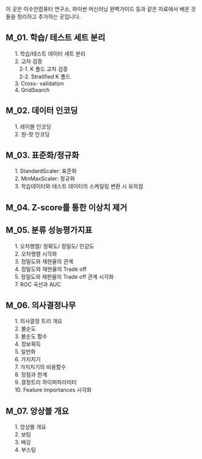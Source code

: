 
이 곳은 이수안컴퓨터 연구소, 파이썬 머신러닝 완벽가이드 등과 같은 자료에서 배운 것들을 정리하고 추가하는 곳입니다.

## M_01. 학습/ 테스트 세트 분리
&nbsp;&nbsp;&nbsp;&nbsp;&nbsp; 1. 학습/테스트 데이터 세트 분리<br>
&nbsp;&nbsp;&nbsp;&nbsp;&nbsp; 2. 교차 검증<br>
&nbsp;&nbsp;&nbsp;&nbsp;&nbsp;&nbsp;&nbsp;&nbsp; 2-1. K 폴드 교차 검증<br>
&nbsp;&nbsp;&nbsp;&nbsp;&nbsp;&nbsp;&nbsp;&nbsp; 2-2. Stratified K 폴드 <br>
&nbsp;&nbsp;&nbsp;&nbsp;&nbsp; 3. Cross- validation<br>
&nbsp;&nbsp;&nbsp;&nbsp;&nbsp; 4. GridSearch<br>

## M_02. 데이터 인코딩
&nbsp;&nbsp;&nbsp;&nbsp;&nbsp; 1. 레이블 인코딩 <br>
&nbsp;&nbsp;&nbsp;&nbsp;&nbsp; 2. 원-핫 인코딩<br>

## M_03. 표준화/정규화
&nbsp;&nbsp;&nbsp;&nbsp;&nbsp; 1. StandardScaler: 표준화 <br>
&nbsp;&nbsp;&nbsp;&nbsp;&nbsp; 2. MinMaxScaler: 정규화 <br>
&nbsp;&nbsp;&nbsp;&nbsp;&nbsp; 3. 학습데이터와 테스트 데이터의 스케일링 변환 시 유의점<br>

## M_04. Z-score를 통한 이상치 제거

## M_05. 분류 성능평가지표
&nbsp;&nbsp;&nbsp;&nbsp;&nbsp; 1. 오차행렬/ 정확도/ 정밀도/ 민감도 <br>
&nbsp;&nbsp;&nbsp;&nbsp;&nbsp; 2. 오차행렬 시각화<br>
&nbsp;&nbsp;&nbsp;&nbsp;&nbsp; 3. 정밀도와 재현율의 관계<br>
&nbsp;&nbsp;&nbsp;&nbsp;&nbsp; 4. 정밀도와 재현율의 Trade off<br>
&nbsp;&nbsp;&nbsp;&nbsp;&nbsp; 5. 정밀도와 재현율의 Trade off 관계 시각화<br>
&nbsp;&nbsp;&nbsp;&nbsp;&nbsp; 7. ROC 곡선과 AUC <br>


## M_06. 의사결정나무
&nbsp;&nbsp;&nbsp;&nbsp;&nbsp; 1. 의사결정 트리 개요 <br>
&nbsp;&nbsp;&nbsp;&nbsp;&nbsp; 2. 불순도 <br>
&nbsp;&nbsp;&nbsp;&nbsp;&nbsp; 3. 불순도 함수<br>
&nbsp;&nbsp;&nbsp;&nbsp;&nbsp; 4. 정보획득<br>
&nbsp;&nbsp;&nbsp;&nbsp;&nbsp; 5. 일반화<br>
&nbsp;&nbsp;&nbsp;&nbsp;&nbsp; 6. 가지치기<br>
&nbsp;&nbsp;&nbsp;&nbsp;&nbsp; 7. 가지치기의 비용함수<br>
&nbsp;&nbsp;&nbsp;&nbsp;&nbsp; 8. 장점과 한계 <br>
&nbsp;&nbsp;&nbsp;&nbsp;&nbsp; 9. 결정트리 하이퍼파라미터 <br>
&nbsp;&nbsp;&nbsp;&nbsp;&nbsp; 10. Feature importances 시각화<br>

## M_07. 앙상블 개요
&nbsp;&nbsp;&nbsp;&nbsp;&nbsp; 1. 앙상블 개요 <br>
&nbsp;&nbsp;&nbsp;&nbsp;&nbsp; 2. 보팅 <br>
&nbsp;&nbsp;&nbsp;&nbsp;&nbsp; 3. 배깅<br>
&nbsp;&nbsp;&nbsp;&nbsp;&nbsp; 4. 부스팅<br>
